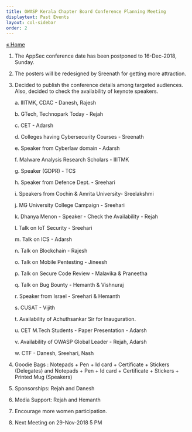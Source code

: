 ```yaml
---
title: OWASP Kerala Chapter Board Conference Planning Meeting
displaytext: Past Events
layout: col-sidebar
order: 2
---
```

<a href="../index.html" class="previous">&laquo; Home</a>

1. The AppSec conference date has been postponed to 16-Dec-2018, Sunday.

2. The posters will be redesigned by Sreenath for getting more attraction.

3. Decided to publish the conference details among targeted audiences. Also, decided to check the availability of keynote speakers.

   a. IIITMK, CDAC - Danesh, Rajesh

   b. GTech, Technopark Today - Rejah

   c. CET - Adarsh

   d. Colleges having Cybersecurity Courses - Sreenath

   e. Speaker from Cyberlaw domain - Adarsh

   f. Malware Analysis Research Scholars - IIITMK

   g. Speaker (GDPR) - TCS

   h. Speaker from Defence Dept. - Sreehari

   i. Speakers from Cochin & Amrita University- Sreelakshmi

   j. MG University College Campaign - Sreehari

   k. Dhanya Menon - Speaker - Check the Availability - Rejah

   l. Talk on IoT Security - Sreehari

   m. Talk on ICS - Adarsh

   n. Talk on Blockchain - Rajesh

   o. Talk on Mobile Pentesting - Jineesh

   p. Talk on Secure Code Review - Malavika & Praneetha

   q. Talk on Bug Bounty - Hemanth & Vishnuraj

   r. Speaker from Israel - Sreehari & Hemanth

   s. CUSAT - Vijith

   t. Availability of Achuthsankar Sir for Inauguration.

   u. CET M.Tech Students - Paper Presentation - Adarsh

   v. Availability of OWASP Global Leader - Rejah, Adarsh

   w. CTF - Danesh, Sreehari, Nash

4. Goodie Bags : Notepads + Pen + Id card + Certificate + Stickers (Delegates) and Notepads + Pen + Id card + Certificate + Stickers + Printed Mug (Speakers)

5. Sponsorships: Rejah and Danesh

6. Media Support: Rejah and Hemanth

7. Encourage more women participation.

8. Next Meeting on 29-Nov-2018 5 PM 